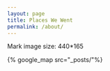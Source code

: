 ```yaml
---
layout: page
title: Places We Went
permalink: /about/
---
```

Mark image size: 440*165



{% google_map src="_posts/"%}